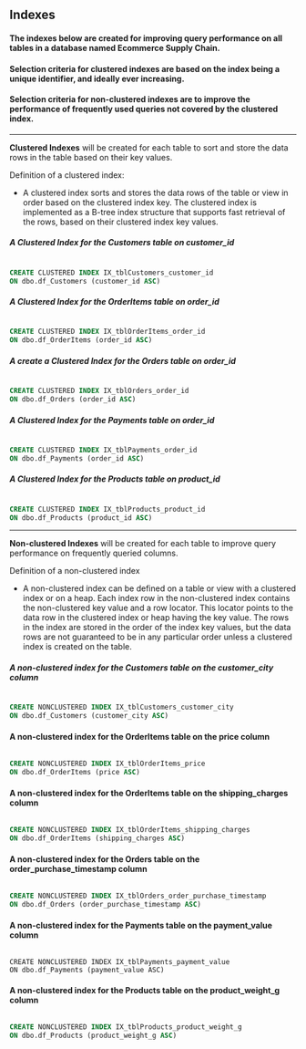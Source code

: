 ## Indexes

#### The indexes below are created for improving query performance on all tables in a database named Ecommerce Supply Chain.
#### Selection criteria for clustered indexes are based on the index being a unique identifier, and ideally ever increasing. 
#### Selection criteria for non-clustered indexes are to improve the performance of frequently used queries not covered by the clustered index.

---

**Clustered Indexes** will be created for each table to sort and store the data rows in the table based on their key values.

Definition of a clustered index:

- A clustered index sorts and stores the data rows of the table or view in order based on the clustered index key. The clustered index is implemented as a B-tree index structure that supports fast retrieval of the rows, based on their clustered index key values.

##### A Clustered Index for the Customers table on customer_id

```sql

CREATE CLUSTERED INDEX IX_tblCustomers_customer_id
ON dbo.df_Customers (customer_id ASC)

```

##### A Clustered Index for the OrderItems table on order_id

```sql

CREATE CLUSTERED INDEX IX_tblOrderItems_order_id
ON dbo.df_OrderItems (order_id ASC)

```

##### A create a Clustered Index for the Orders table on order_id

```sql

CREATE CLUSTERED INDEX IX_tblOrders_order_id
ON dbo.df_Orders (order_id ASC)

```

##### A Clustered Index for the Payments table on order_id

```sql

CREATE CLUSTERED INDEX IX_tblPayments_order_id
ON dbo.df_Payments (order_id ASC)

```

##### A Clustered Index for the Products table on product_id

```sql

CREATE CLUSTERED INDEX IX_tblProducts_product_id
ON dbo.df_Products (product_id ASC)

```

---

**Non-clustered Indexes** will be created for each table to improve query performance on frequently queried columns.

Definition of a non-clustered index 

- A non-clustered index can be defined on a table or view with a clustered index or on a heap. Each index row in the non-clustered index contains the non-clustered key value and a row locator. This locator points to the data row in the clustered index or heap having the key value. The rows in the index are stored in the order of the index key values, but the data rows are not guaranteed to be in any particular order unless a clustered index is created on the table.

##### A non-clustered index for the Customers table on the customer_city column

```sql

CREATE NONCLUSTERED INDEX IX_tblCustomers_customer_city
ON dbo.df_Customers (customer_city ASC)

```

#### A non-clustered index for the OrderItems table on the price column

```sql

CREATE NONCLUSTERED INDEX IX_tblOrderItems_price
ON dbo.df_OrderItems (price ASC)

```

#### A non-clustered index for the OrderItems table on the shipping_charges column

```sql

CREATE NONCLUSTERED INDEX IX_tblOrderItems_shipping_charges
ON dbo.df_OrderItems (shipping_charges ASC)

```

#### A non-clustered index for the Orders table on the order_purchase_timestamp column

```sql

CREATE NONCLUSTERED INDEX IX_tblOrders_order_purchase_timestamp
ON dbo.df_Orders (order_purchase_timestamp ASC)

```

#### A non-clustered index for the Payments table on the payment_value column

```

CREATE NONCLUSTERED INDEX IX_tblPayments_payment_value
ON dbo.df_Payments (payment_value ASC)

```


#### A non-clustered index for the Products table on the product_weight_g column

```sql

CREATE NONCLUSTERED INDEX IX_tblProducts_product_weight_g
ON dbo.df_Products (product_weight_g ASC)

```


